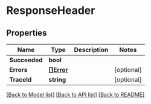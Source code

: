 # ResponseHeader

## Properties

Name | Type | Description | Notes
------------ | ------------- | ------------- | -------------
**Succeeded** | **bool** |  | 
**Errors** | [**[]Error**](Error.md) |  | [optional] 
**TraceId** | **string** |  | [optional] 

[[Back to Model list]](../README.md#documentation-for-models) [[Back to API list]](../README.md#documentation-for-api-endpoints) [[Back to README]](../README.md)


